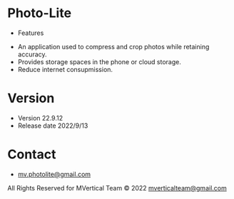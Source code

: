# Photo-Lite

* Features

- An application used to compress and crop photos while retaining accuracy.
- Provides storage spaces in the phone or cloud storage.
- Reduce internet consupmission.


# Version

- Version 22.9.12
- Release date 2022/9/13


# Contact
- mv.photolite@gmail.com


All Rights Reserved for MVertical Team © 2022 mverticalteam@gmail.com
